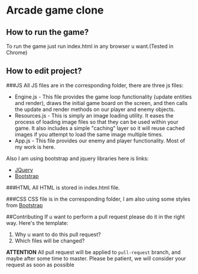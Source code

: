 # Arcade game clone

## How to run the game?

To run the game just run index.html in any browser u want.(Tested in Chrome)

## How to edit project?

###JS
All JS files are in the corresponding folder, there are three js files:

* Engine.js - This file provides the game loop functionality (update entities and render), draws the initial game board on the screen, and then calls the update and render methods on our player and enemy objects.
* Resources.js - This is simply an image loading utility. It eases the process of loading image files so that they can be used within your game. It also includes a simple "caching" layer so it will reuse cached images if you attempt to load the same image multiple times.
* App.js - This file provides our enemy and player functionality. Most of my work is here.

Also I am using bootstrap and jquery libraries here is links:

* [JQuery](https://jquery.com/)
* [Bootstrap](https://getbootstrap.com/)

###HTML
All HTML is stored in index.html file.

###CSS
CSS file is in the corresponding folder, I am also using some styles from [Bootstrap](https://getbootstrap.com/)

##Contributing
If u want to perform a pull request please do it in the right way. Here's the template:

1. Why u want to do this pull request?
2. Which files will be changed?

**ATTENTION** All pull request will be applied to `pull-request` branch, and maybe after some time to master.
Please be patient, we will consider your request as soon as possible